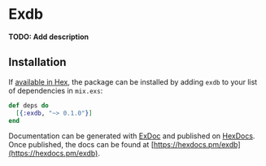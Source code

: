 # Exdb

**TODO: Add description**

## Installation

If [available in Hex](https://hex.pm/docs/publish), the package can be installed
by adding `exdb` to your list of dependencies in `mix.exs`:

```elixir
def deps do
  [{:exdb, "~> 0.1.0"}]
end
```

Documentation can be generated with [ExDoc](https://github.com/elixir-lang/ex_doc)
and published on [HexDocs](https://hexdocs.pm). Once published, the docs can
be found at [https://hexdocs.pm/exdb](https://hexdocs.pm/exdb).

